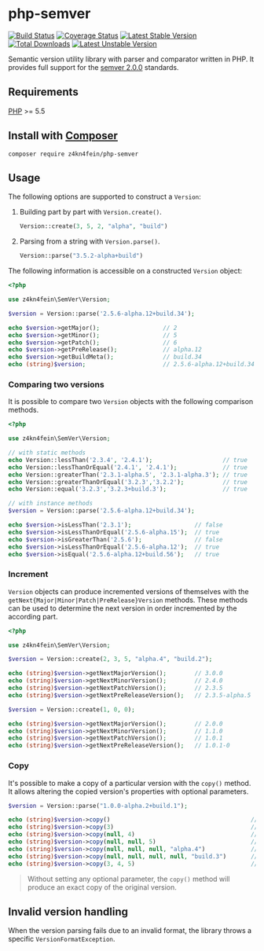 # php-semver
[![Build Status](https://travis-ci.com/z4kn4fein/php-semver.svg?branch=master)](https://app.travis-ci.com/github/z4kn4fein/php-semver)
[![Coverage Status](https://img.shields.io/codecov/c/github/z4kn4fein/php-semver.svg)](https://codecov.io/gh/z4kn4fein/php-semver)
[![Latest Stable Version](https://poser.pugx.org/z4kn4fein/php-semver/version)](https://packagist.org/packages/z4kn4fein/php-semver)
[![Total Downloads](https://poser.pugx.org/z4kn4fein/php-semver/downloads)](https://packagist.org/packages/z4kn4fein/php-semver)
[![Latest Unstable Version](https://poser.pugx.org/z4kn4fein/php-semver/v/unstable)](https://packagist.org/packages/z4kn4fein/php-semver)

Semantic version utility library with parser and comparator written in PHP. It provides full support for the [semver 2.0.0](https://semver.org/spec/v2.0.0.html) standards. 

## Requirements
[PHP](https://www.php.net/) >= 5.5

## Install with [Composer](https://getcomposer.org/)
```shell
composer require z4kn4fein/php-semver
```

## Usage
The following options are supported to construct a `Version`:
1. Building part by part with `Version.create()`.

   ```php
   Version::create(3, 5, 2, "alpha", "build")
   ```

2. Parsing from a string with `Version.parse()`.

   ```php
   Version::parse("3.5.2-alpha+build")
   ```

The following information is accessible on a constructed `Version` object:
```php
<?php

use z4kn4fein\SemVer\Version;

$version = Version::parse('2.5.6-alpha.12+build.34');

echo $version->getMajor();                  // 2
echo $version->getMinor();                  // 5
echo $version->getPatch();                  // 6
echo $version->getPreRelease();             // alpha.12
echo $version->getBuildMeta();              // build.34
echo (string)$version;                      // 2.5.6-alpha.12+build.34
```
### Comparing two versions
It is possible to compare two `Version` objects with the following comparison methods.
```php
<?php

use z4kn4fein\SemVer\Version;

// with static methods
echo Version::lessThan('2.3.4', '2.4.1');                    // true
echo Version::lessThanOrEqual('2.4.1', '2.4.1');             // true
echo Version::greaterThan('2.3.1-alpha.5', '2.3.1-alpha.3'); // true
echo Version::greaterThanOrEqual('3.2.3','3.2.2');           // true
echo Version::equal('3.2.3','3.2.3+build.3');                // true

// with instance methods
$version = Version::parse('2.5.6-alpha.12+build.34');

echo $version->isLessThan('2.3.1');                  // false
echo $version->isLessThanOrEqual('2.5.6-alpha.15');  // true
echo $version->isGreaterThan('2.5.6');               // false
echo $version->isLessThanOrEqual('2.5.6-alpha.12');  // true
echo $version->isEqual('2.5.6-alpha.12+build.56');   // true
```
### Increment
`Version` objects can produce incremented versions of themselves with the `getNext{Major|Minor|Patch|PreRelease}Version` methods.
These methods can be used to determine the next version in order incremented by the according part.
```php
<?php

use z4kn4fein\SemVer\Version;

$version = Version::create(2, 3, 5, "alpha.4", "build.2");

echo (string)$version->getNextMajorVersion();        // 3.0.0
echo (string)$version->getNextMinorVersion();        // 2.4.0
echo (string)$version->getNextPatchVersion();        // 2.3.5
echo (string)$version->getNextPreReleaseVersion();   // 2.3.5-alpha.5

$version = Version::create(1, 0, 0);

echo (string)$version->getNextMajorVersion();        // 2.0.0
echo (string)$version->getNextMinorVersion();        // 1.1.0
echo (string)$version->getNextPatchVersion();        // 1.0.1
echo (string)$version->getNextPreReleaseVersion();   // 1.0.1-0
```

### Copy
It's possible to make a copy of a particular version with the `copy()` method.
It allows altering the copied version's properties with optional parameters.
```php
$version = Version::parse("1.0.0-alpha.2+build.1");

echo (string)$version->copy()                                        // 1.0.0-alpha.2+build.1
echo (string)$version->copy(3)                                       // 3.0.0-alpha.2+build.1
echo (string)$version->copy(null, 4)                                 // 1.4.0-alpha.2+build.1
echo (string)$version->copy(null, null, 5)                           // 1.0.5-alpha.2+build.1
echo (string)$version->copy(null, null, null, "alpha.4")             // 1.0.0-alpha.4+build.1
echo (string)$version->copy(null, null, null, null, "build.3")       // 1.0.0-alpha.2+build.3
echo (string)$version->copy(3, 4, 5)                                 // 3.4.5-alpha.2+build.1
```
> Without setting any optional parameter, the `copy()` method will produce an exact copy of the original version.

## Invalid version handling
When the version parsing fails due to an invalid format, the library throws a specific `VersionFormatException`.
